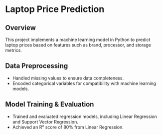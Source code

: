 # Laptop Price Prediction

## Overview
This project implements a machine learning model in Python to predict laptop prices based on features such as brand, processor, and storage metrics.

## Data Preprocessing
- Handled missing values to ensure data completeness.
- Encoded categorical variables for compatibility with machine learning models.

## Model Training & Evaluation
- Trained and evaluated regression models, including Linear Regression and Support Vector Regression.
- Achieved an R² score of 80% from Linear Regression.